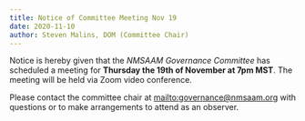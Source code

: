 ```yaml
---
title: Notice of Committee Meeting Nov 19
date: 2020-11-10
author: Steven Malins, DOM (Committee Chair)
---
```


Notice is hereby given that the *NMSAAM Governance Committee* has scheduled a meeting for **Thursday the 19th of November at 7pm MST**. 
The meeting will be held via Zoom video conference.

Please contact the committee chair at [mailto:governance@nmsaam.org](governance@nmsaam.org) with questions or to make arrangements to attend as an observer. 
